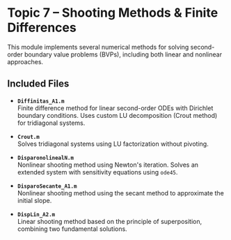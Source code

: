 # Topic 7 – Shooting Methods & Finite Differences

This module implements several numerical methods for solving second-order boundary value problems (BVPs), including both linear and nonlinear approaches.

## Included Files

- **`Diffinitas_A1.m`**  
  Finite difference method for linear second-order ODEs with Dirichlet boundary conditions. Uses custom LU decomposition (Crout method) for tridiagonal systems.

- **`Crout.m`**  
  Solves tridiagonal systems using LU factorization without pivoting.

- **`DisparonolinealN.m`**  
  Nonlinear shooting method using Newton's iteration. Solves an extended system with sensitivity equations using `ode45`.

- **`DisparoSecante_A1.m`**  
  Nonlinear shooting method using the secant method to approximate the initial slope.

- **`DispLin_A2.m`**  
  Linear shooting method based on the principle of superposition, combining two fundamental solutions.




